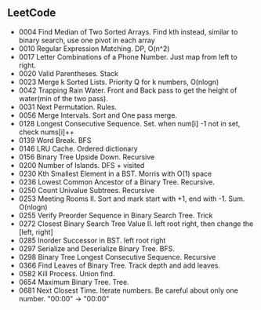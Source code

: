 ## LeetCode
- 0004 Find Median of Two Sorted Arrays. Find kth instead, similar to binary search, use one pivot in each array
- 0010 Regular Expression Matching. DP, O(n^2)
- 0017 Letter Combinations of a Phone Number. Just map from left to right.
- 0020 Valid Parentheses. Stack
- 0023 Merge k Sorted Lists. Priority Q for k numbers, O(nlogn)
- 0042 Trapping Rain Water. Front and Back pass to get the height of water(min of the two pass).
- 0031 Next Permutation. Rules.
- 0056 Merge Intervals. Sort and One pass merge.
- 0128 Longest Consecutive Sequence. Set. when num[i] -1 not in set, check nums[i]++
- 0139 Word Break. BFS
- 0146 LRU Cache. Ordered dictionary
- 0156 Binary Tree Upside Down. Recursive
- 0200 Number of Islands. DFS + visited
- 0230 Kth Smallest Element in a BST. Morris with O(1) space
- 0236 Lowest Common Ancestor of a Binary Tree. Recursive.
- 0250 Count Univalue Subtrees. Recursive
- 0253 Meeting Rooms II. Sort and mark start with +1, end with -1. Sum. O(nlogn)
- 0255 Verify Preorder Sequence in Binary Search Tree. Trick
- 0272 Closest Binary Search Tree Value II. left root right, then change the [left, right]
- 0285 Inorder Successor in BST. left root right
- 0297 Serialize and Deserialize Binary Tree. BFS.
- 0298 Binary Tree Longest Consecutive Sequence. Recursive
- 0366 Find Leaves of Binary Tree. Track depth and add leaves.
- 0582 Kill Process. Union find.
- 0654 Maximum Binary Tree. Tree.
- 0681 Next Closest Time. Iterate numbers. Be careful about only one number. "00:00" -> "00:00"




